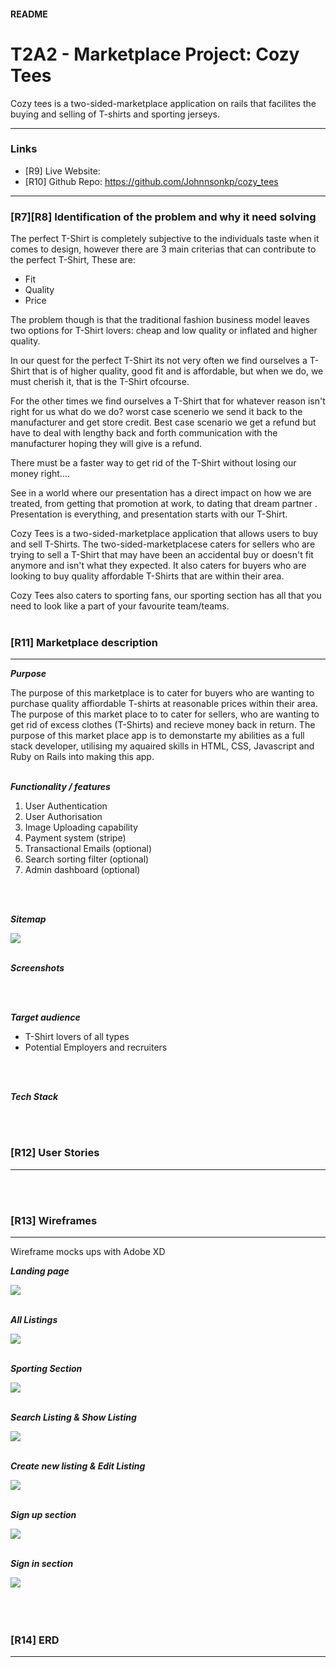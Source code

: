 #### README

# T2A2 - Marketplace Project: Cozy Tees

Cozy tees is a two-sided-marketplace application on rails that facilites the buying and selling of T-shirts and sporting jerseys.
<hr>

### Links
- [R9] Live Website: 
- [R10] Github Repo: https://github.com/Johnnsonkp/cozy_tees 

<hr>

### [R7][R8] Identification of the problem and why it need solving


The perfect T-Shirt is completely subjective to the individuals taste when it comes to design, however there are 3 main criterias that can contribute to the perfect T-Shirt, These are: 
- Fit
- Quality
- Price 

The problem though is that the traditional fashion business model leaves two options for T-Shirt lovers: cheap and low quality or inflated and higher quality. 

In our quest for the perfect T-Shirt its not very often we find ourselves a T-Shirt that is of higher quality, good fit and is affordable, but when we do, we must cherish it, that is the T-Shirt ofcourse. 

For the other times we find ourselves a T-Shirt that for whatever reason isn't right for us what do we do? worst case scenerio we send it back to the manufacturer and get store credit. Best case scenario we get a refund but have to deal with lengthy back and forth communication with the manufacturer hoping they will give is a refund.

There must be a faster way to get rid of the T-Shirt without losing our money right....

See in a world where our presentation has a direct impact on how we are treated, from getting that promotion at work, to dating that dream partner . Presentation is everything, and  presentation starts with our T-Shirt.

Cozy Tees is a two-sided-marketplace application that allows users to buy and sell T-Shirts. The two-sided-marketplacese caters for sellers who are trying to sell a T-Shirt that may have been an accidental buy or doesn't fit anymore and isn't what they expected. It also caters for buyers who are looking to buy quality affordable T-Shirts that are within their area. 

Cozy Tees also caters to sporting fans, our sporting section has all that you need to look like a part of your favourite team/teams. 
<br>
<br>

### [R11] Marketplace description
<hr>

**_Purpose_**

The purpose of this marketplace is to cater for buyers who are wanting to purchase quality affiordable T-shirts at reasonable prices within their area. The purpose of this market place to to cater for sellers, who are wanting to get rid of excess clothes (T-Shirts) and recieve money back in return. The purpose of this market place app is to demonstarte my abilities as a full stack developer, utilising my aquaired skills in HTML, CSS, Javascript and Ruby on Rails into making this app. 
<br>
<br>

**_Functionality / features_**

1. User Authentication 
2. User Authorisation
3. Image Uploading capability 
4. Payment system (stripe)
5. Transactional Emails (optional)
6. Search sorting filter (optional)
7. Admin dashboard (optional)

<br>
<br>

**_Sitemap_**

<img src="app/assets/images/sitemap.png">

<br>
<br>

**_Screenshots_**

<br>
<br>

**_Target audience_**

- T-Shirt lovers of all types
- Potential Employers and recruiters 

<br>
<br>

**_Tech Stack_**


<br>
<br>

### [R12] User Stories
<hr>

<br>
<br>

### [R13] Wireframes
<hr>

Wireframe mocks ups with Adobe XD

**_Landing page_**

<img src="app/assets/images/landing-page.png">
<br>
<br>

**_All Listings_**

<img src="app/assets/images/all-listings.png">
<br>
<br>

**_Sporting Section_**

<img src="app/assets/images/sporting-tees.png">
<br>
<br>

**_Search Listing & Show Listing_**

<img src="app/assets/images/search-show-lisiting.png">
<br>
<br>

**_Create new listing & Edit Listing_**

<img src="app/assets/images/create-edit-listing.png">
<br>
<br>

**_Sign up section_**

<img src="app/assets/images/sign-up.png">
<br>
<br>

**_Sign in section_**

<img src="app/assets/images/sign-in.png">
<br>
<br>

<br>
<br>

### [R14] ERD
<hr>
